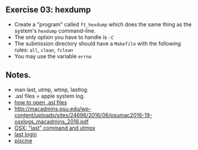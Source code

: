 ## Exercise 03: hexdump

- Create a "program" called `ft_hexdump` which does the same thing as the system's `hexdump` command-line.
- The only option you have to handle is `-C`
- The submission directory should have a `Makefile` with the following rules: `all`, `clean`, `fclean`
- You may use the variable `errno`


## Notes.

- man last, utmp, wtmp, lastlog.
- .asl files = apple system log.
- [how to open .asl files](https://www.google.com/search?client=safari&rls=en&q=how+to+open+apple+system+logs+files&ie=UTF-8&oe=UTF-8)
- http://macadmins.psu.edu/wp-content/uploads/sites/24696/2016/06/psumac2016-19-osxlogs_macadmins_2016.pdf
- [OSX: “last” command and utmpx](https://stackoverflow.com/questions/33417520/osx-last-command-and-utmpx)
- [last login](https://superuser.com/questions/128705/ssh-last-login-last-and-os-x)
- [piscine](https://github.com/amalliar/piscine-C/blob/master/d12/ex04/src/ft_wtmp_load.c)